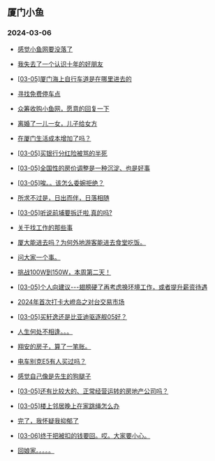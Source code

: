 ## 厦门小鱼 
### 2024-03-06

+ [感觉小鱼网要没落了](http://bbs.xmfish.com/read-htm-tid-18155820.html)

+ [我失去了一个认识十年的好朋友](http://bbs.xmfish.com/read-htm-tid-18156041.html)

+ [[03-05]厦门海上自行车道是在哪里进去的](http://bbs.xmfish.com/read-htm-tid-18155855.html)

+ [寻找免费停车点](http://bbs.xmfish.com/read-htm-tid-18155857.html)

+ [众筹收购小鱼网，愿意的回复一下](http://bbs.xmfish.com/read-htm-tid-18156028.html)

+ [离婚了一儿一女，儿子给女方](http://bbs.xmfish.com/read-htm-tid-18156052.html)

+ [在厦门生活成本增加了吗？](http://bbs.xmfish.com/read-htm-tid-18155851.html)

+ [[03-05]买银行分红险被骂的半死](http://bbs.xmfish.com/read-htm-tid-18155861.html)

+ [[03-05]全国性的房价调整是一种沉淀、也是好事](http://bbs.xmfish.com/read-htm-tid-18155811.html)

+ [[03-05]唉。。该怎么委婉拒绝？](http://bbs.xmfish.com/read-htm-tid-18156089.html)

+ [所求不过是，日出而伴，日落相随](http://bbs.xmfish.com/read-htm-tid-18155866.html)

+ [[03-05]听说前埔要拆迁啦,真的吗?](http://bbs.xmfish.com/read-htm-tid-18156076.html)

+ [关于找工作的那些事](http://bbs.xmfish.com/read-htm-tid-18155983.html)

+ [厦大能进去吗？为何外地游客能进去食堂吃饭。](http://bbs.xmfish.com/read-htm-tid-18156183.html)

+ [问大家一个事。](http://bbs.xmfish.com/read-htm-tid-18156209.html)

+ [挑战100W到150W，本周第二天！](http://bbs.xmfish.com/read-htm-tid-18156025.html)

+ [[03-05]个人向建议---翅膀硬了再考虑换环境工作，或者提升薪资待遇](http://bbs.xmfish.com/read-htm-tid-18156001.html)

+ [2024年首次打卡大嶝岛之对台交易市场](http://bbs.xmfish.com/read-htm-tid-18156136.html)

+ [[03-05]买轩逸还是比亚迪驱逐舰05好？](http://bbs.xmfish.com/read-htm-tid-18156099.html)

+ [人生何处不相逢。。。](http://bbs.xmfish.com/read-htm-tid-18156038.html)

+ [翔安的房子，算了一笔账。](http://bbs.xmfish.com/read-htm-tid-18156250.html)

+ [电车别克E5有人买过吗？](http://bbs.xmfish.com/read-htm-tid-18156131.html)

+ [感觉自己像是先生的狗腿子](http://bbs.xmfish.com/read-htm-tid-18156078.html)

+ [[03-05]还有比较大的、正常经营运转的房地产公司吗？](http://bbs.xmfish.com/read-htm-tid-18156127.html)

+ [[03-05]楼上邻居晚上在家跳绳怎么办](http://bbs.xmfish.com/read-htm-tid-18156301.html)

+ [完了，我怀疑我抑郁了](http://bbs.xmfish.com/read-htm-tid-18156277.html)

+ [[03-06]终于把被扣的钱要回。哎。大家要小心。](http://bbs.xmfish.com/read-htm-tid-18156374.html)

+ [回娘家。。。。。](http://bbs.xmfish.com/read-htm-tid-18156370.html)

